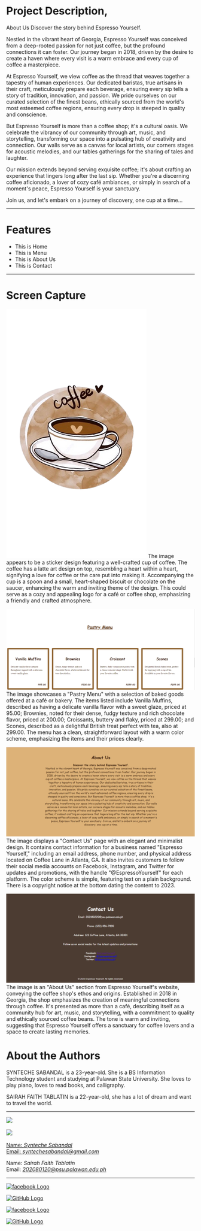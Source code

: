 # Project Description,
About Us
    Discover the story behind Espresso Yourself.

Nestled in the vibrant heart of Georgia, Espresso Yourself was conceived from a deep-rooted passion for not just coffee, but the profound connections it can foster. Our journey began in 2018, driven by the desire to create a haven where every visit is a warm embrace and every cup of coffee a masterpiece.

At Espresso Yourself, we view coffee as the thread that weaves together a tapestry of human experiences. Our dedicated baristas, true artisans in their craft, meticulously prepare each beverage, ensuring every sip tells a story of tradition, innovation, and passion. We pride ourselves on our curated selection of the finest beans, ethically sourced from the world's most esteemed coffee regions, ensuring every drop is steeped in quality and conscience.

But Espresso Yourself is more than a coffee shop; it's a cultural oasis. We celebrate the vibrancy of our community through art, music, and storytelling, transforming our space into a pulsating hub of creativity and connection. Our walls serve as a canvas for local artists, our corners stages for acoustic melodies, and our tables gatherings for the sharing of tales and laughter.

Our mission extends beyond serving exquisite coffee; it's about crafting an experience that lingers long after the last sip. Whether you're a discerning coffee aficionado, a lover of cozy café ambiances, or simply in search of a moment's peace, Espresso Yourself is your sanctuary.

Join us, and let's embark on a journey of discovery, one cup at a time...
 ***

 # Features
* This is Home
* This is Menu
* This is About Us
* This is Contact
 *** 
# Screen Capture
![Logo](img/saisai.png)
The image appears to be a sticker design featuring a well-crafted cup of coffee. The coffee has a latte art design on top, resembling a heart within a heart, signifying a love for coffee or the care put into making it. Accompanying the cup is a spoon and a small, heart-shaped biscuit or chocolate on the saucer, enhancing the warm and inviting theme of the design. This could serve as a cozy and appealing logo for a café or coffee shop, emphasizing a friendly and crafted atmosphere.

![Menu](img/416210962_1647768985752307_4331910812228911936_n.png)
The image showcases a "Pastry Menu" with a selection of baked goods offered at a café or bakery. The items listed include Vanilla Muffins, described as having a delicate vanilla flavor with a sweet glaze, priced at 95.00; Brownies, noted for their dense, fudgy texture and rich chocolate flavor, priced at 200.00; Croissants, buttery and flaky, priced at 299.00; and Scones, described as a delightful British treat perfect with tea, also at 299.00. The menu has a clean, straightforward layout with a warm color scheme, emphasizing the items and their prices clearly.

![About Us](img/416361370_1056353202301411_6582424725058571047_n.png)
The image displays a "Contact Us" page with an elegant and minimalist design. It contains contact information for a business named "Espresso Yourself," including an email address, phone number, and physical address located on Coffee Lane in Atlanta, GA. It also invites customers to follow their social media accounts on Facebook, Instagram, and Twitter for updates and promotions, with the handle "@EspressoYourself" for each platform. The color scheme is simple, featuring text on a plain background. There is a copyright notice at the bottom dating the content to 2023.

![Contact](img/415973036_919620365990265_9049602524629033973_n.png)
The image is an "About Us" section from Espresso Yourself's website, conveying the coffee shop's ethos and origins. Established in 2018 in Georgia, the shop emphasizes the creation of meaningful connections through coffee. It's presented as more than a café, describing itself as a community hub for art, music, and storytelling, with a commitment to quality and ethically sourced coffee beans. The tone is warm and inviting, suggesting that Espresso Yourself offers a sanctuary for coffee lovers and a space to create lasting memories.

# About the Authors
SYNTECHE SABANDAL is a 23-year-old. She is a BS Information Technology student and studying at Palawan State University. She loves to play piano, loves to read books, and calligraphy.

SAIRAH FAITH TABLATIN is a 22-year-old, she has a lot of dream and want to travel the world.
 ***

 <a
href=https://github.com/Synt8>
<img src = "https://avatars.githubusercontent.com/u/120772440?s=96&v=4" width="150" border-radius="50%">

<a
href=https://github.com/saisaitablatin>
<img src = "https://avatars.githubusercontent.com/u/157432394?s=96&v=4" width="150" border-radius="50%">

Name: *Synteche Sabandal*  
Email: *syntechesabandal@gmail.com*

Name: *Sairah Faith Tablatin*  
Email: *202080120@psu.palawan.edu.ph*

***
[![facebook Logo](https://github.com/gauravghongde/social-icons/blob/master/PNG/Color/Facebook.png?raw=true)](https://web.facebook.com/)

[![GitHub Logo](https://github.com/gauravghongde/social-icons/blob/master/PNG/White/Github_white.png?raw=true)](https://github.com/)

[![facebook Logo](https://github.com/gauravghongde/social-icons/blob/master/PNG/Color/Facebook.png?raw=true)](https://web.facebook.com/?_rdc=1&_rdr)

[![GitHub Logo](https://github.com/gauravghongde/social-icons/blob/master/PNG/White/Github_white.png?raw=true)](https://github.com/saisaitablatin)